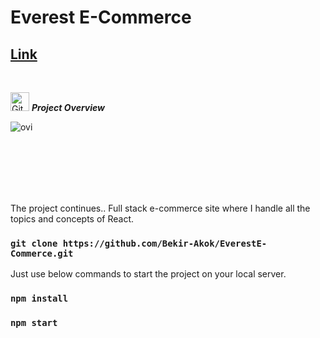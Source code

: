 # Everest E-Commerce
## <a href="https://everest-e-commerce.vercel.app/" target="_blank">Link</a>

<br />
<p align="start">
 <img src="https://media.giphy.com/media/W5eoZHPpUx9sapR0eu/giphy.gif" width="30px" alt="Git"/>&nbsp;<i><b>Project Overview</b></i></p>
 
<p><img align="center" src="https://github-readme-stats.vercel.app/api/top-langs?username=bekir-akok&show_icons=true&locale=en&layout=compact&theme=chartreuse-dark" alt="ovi" /></p>
<br><br><br><br><br/>

The project continues..
Full stack e-commerce site where I handle all the topics and concepts of React.

### `git clone https://github.com/Bekir-Akok/EverestE-Commerce.git`
Just use below commands to start the project on your local server.

### `npm install`
### `npm start`



